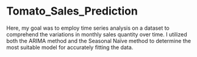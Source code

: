 # Tomato_Sales_Prediction

Here, my goal was to employ time series analysis on a dataset to comprehend the variations in monthly sales quantity over time. I utilized both the ARIMA method and the Seasonal Naïve method to determine the most suitable model for accurately fitting the data.
